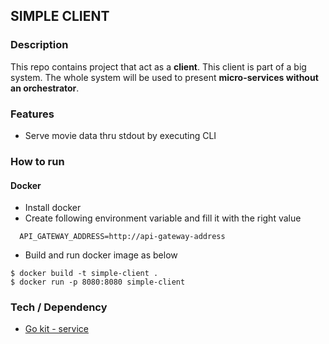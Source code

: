 ## SIMPLE CLIENT

### Description
This repo contains project that act as a **client**.
This client is part of a big system. 
The whole system will be used to present **micro-services without an orchestrator**.

### Features
- Serve movie data thru stdout by executing CLI

### How to run
#### Docker
- Install docker
- Create following environment variable and fill it with the right value
```shell script
  API_GATEWAY_ADDRESS=http://api-gateway-address
```
- Build and run docker image as below
```shell script
$ docker build -t simple-client .
$ docker run -p 8080:8080 simple-client
```

### Tech / Dependency
- [Go kit - service](https://github.com/go-kit/kit)
